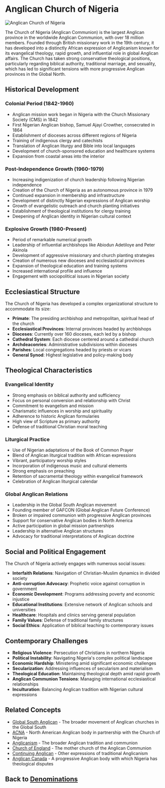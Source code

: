 # Anglican Church of Nigeria

![Anglican Church of Nigeria](anglican_nigeria.jpg)

The Church of Nigeria (Anglican Communion) is the largest Anglican province in the worldwide Anglican Communion, with over 18 million members. Founded through British missionary work in the 19th century, it has developed into a distinctly African expression of Anglicanism known for its evangelical theology, rapid growth, and influential role in global Anglican affairs. The Church has taken strong conservative theological positions, particularly regarding biblical authority, traditional marriage, and sexuality, which has led to significant tensions with more progressive Anglican provinces in the Global North.

## Historical Development

### Colonial Period (1842-1960)

- Anglican mission work began in Nigeria with the Church Missionary Society (CMS) in 1842
- First Nigerian Anglican bishop, Samuel Ajayi Crowther, consecrated in 1864
- Establishment of dioceses across different regions of Nigeria
- Training of indigenous clergy and catechists
- Translation of Anglican liturgy and Bible into local languages
- Development of church-sponsored education and healthcare systems
- Expansion from coastal areas into the interior

### Post-Independence Growth (1960-1979)

- Increasing indigenization of church leadership following Nigerian independence
- Creation of the Church of Nigeria as an autonomous province in 1979
- Continued expansion in membership and infrastructure
- Development of distinctly Nigerian expressions of Anglican worship
- Growth of evangelistic outreach and church planting initiatives
- Establishment of theological institutions for clergy training
- Deepening of Anglican identity in Nigerian cultural context

### Explosive Growth (1980-Present)

- Period of remarkable numerical growth
- Leadership of influential archbishops like Abiodun Adetiloye and Peter Akinola
- Development of aggressive missionary and church planting strategies
- Creation of numerous new dioceses and ecclesiastical provinces
- Expansion of theological education and training systems
- Increased international profile and influence
- Engagement with sociopolitical issues in Nigerian society

## Ecclesiastical Structure

The Church of Nigeria has developed a complex organizational structure to accommodate its size:

- **Primate**: The presiding archbishop and metropolitan, spiritual head of the church
- **Ecclesiastical Provinces**: Internal provinces headed by archbishops
- **Dioceses**: Currently over 160 dioceses, each led by a bishop
- **Cathedral System**: Each diocese centered around a cathedral church
- **Archdeaconries**: Administrative subdivisions within dioceses
- **Parishes**: Local congregations headed by priests or vicars
- **General Synod**: Highest legislative and policy-making body

## Theological Characteristics

### Evangelical Identity

- Strong emphasis on biblical authority and sufficiency
- Focus on personal conversion and relationship with Christ
- Commitment to evangelism and mission
- Charismatic influences in worship and spirituality
- Adherence to historic Anglican formularies
- High view of Scripture as primary authority
- Defense of traditional Christian moral teaching

### Liturgical Practice

- Use of Nigerian adaptations of the Book of Common Prayer
- Blend of Anglican liturgical tradition with African expressions
- Vibrant, participatory worship styles
- Incorporation of indigenous music and cultural elements
- Strong emphasis on preaching
- Retention of sacramental theology within evangelical framework
- Celebration of Anglican liturgical calendar

### Global Anglican Relations

- Leadership in the Global South Anglican movement
- Founding member of GAFCON (Global Anglican Future Conference)
- Broken or impaired communion with progressive Anglican provinces
- Support for conservative Anglican bodies in North America
- Active participation in global mission partnerships
- Leadership in alternative Anglican structures
- Advocacy for traditional interpretations of Anglican doctrine

## Social and Political Engagement

The Church of Nigeria actively engages with numerous social issues:

- **Interfaith Relations**: Navigation of Christian-Muslim dynamics in divided society
- **Anti-corruption Advocacy**: Prophetic voice against corruption in government
- **Economic Development**: Programs addressing poverty and economic injustice
- **Educational Institutions**: Extensive network of Anglican schools and universities
- **Healthcare**: Hospitals and clinics serving general population
- **Family Values**: Defense of traditional family structures
- **Social Ethics**: Application of biblical teaching to contemporary issues

## Contemporary Challenges

- **Religious Violence**: Persecution of Christians in northern Nigeria
- **Political Instability**: Navigating Nigeria's complex political landscape
- **Economic Hardship**: Ministering amid significant economic challenges
- **Secularization**: Addressing influences of secularism and materialism
- **Theological Education**: Maintaining theological depth amid rapid growth
- **Anglican Communion Tensions**: Managing international ecclesiastical relationships
- **Inculturation**: Balancing Anglican tradition with Nigerian cultural expressions

## Related Concepts

- [Global South Anglican](global_south_anglican.md) - The broader movement of Anglican churches in the Global South
- [ACNA](acna.md) - North American Anglican body in partnership with the Church of Nigeria
- [Anglicanism](anglicanism.md) - The broader Anglican tradition and communion
- [Church of England](church_of_england.md) - The mother church of the Anglican Communion
- [Continuing Anglican](continuing_anglican.md) - Other expressions of traditional Anglicanism
- [Anglican Canada](anglican_canada.md) - A progressive Anglican body with which Nigeria has theological disputes

## Back to [Denominations](./README.md)
